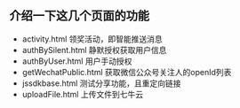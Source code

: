 ## 介绍一下这几个页面的功能
- activity.html   领奖活动，即智能推送消息
- authBySilent.html  静默授权获取用户信息
- authByUser.html  用户手动授权
- getWechatPublic.html  获取微信公众号关注人的openId列表
- jssdkbase.html  测试分享功能，且重定向链接
- uploadFile.html  上传文件到七牛云